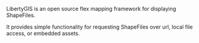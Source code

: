 LibertyGIS is an open source flex mapping framework for displaying ShapeFiles.

It provides simple functionality for requesting ShapeFiles over url, local file access, or embedded assets.